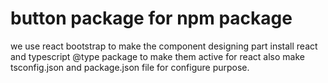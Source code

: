 # button package for npm package
we use react bootstrap to make the component designing part
install react and typescript @type package to make them active 
for react also make tsconfig.json and package.json file for configure
purpose.